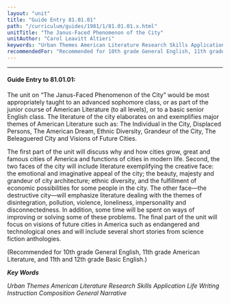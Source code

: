 ```yaml
---
layout: "unit"
title: "Guide Entry 81.01.01"
path: "/curriculum/guides/1981/1/81.01.01.x.html"
unitTitle: "The Janus-Faced Phenomenon of the City"
unitAuthor: "Carol Leavitt Altieri"
keywords: "Urban Themes American Literature Research Skills Application Life Writing Instruction Composition General Narrative"
recommendedFor: "Recommended for 10th grade General English, 11th grade American Literature, and 11th and 12th grade Basic English."
---
```

<body>
<hr/>
<h4>
Guide Entry to 81.01.01:
</h4>
The unit on “The Janus-Faced Phenomenon of the City” would be most appropriately taught to an advanced sophomore class, or as part of the junior course of American Literature (to all levels), or to a basic senior English class.  The literature of the city elaborates on and exemplifies major themes of American Literature such as: The Individual in the City, Displaced Persons, The American Dream, Ethnic Diversity, Grandeur of the City, The Beleaguered City and Visions of Future Cities.
<p>
The first part of the unit will discuss why and how cities grow, great and famous cities of America and functions of cities in modern life. Second, the two faces of the city will include literature exemplifying the creative face: the emotional and imaginative appeal of the city; the beauty, majesty and grandeur of city architecture; ethnic diversity, and the fulfillment of economic possibilities for some people in the city.  The other face—the destructive city—will emphasize literature dealing with the themes of disintegration, pollution, violence, loneliness, impersonality and disconnectedness. In addition, some time will be spent on ways of improving or solving some of these problems.  The final part of the unit will focus on visions of future cities in America such as endangered and technological ones and will include several short stories from science fiction anthologies.
</p>
<p>
(Recommended for 10th grade General English, 11th grade American Literature, and 11th and 12th grade Basic English.)
</p>
<p>
<b>
<i>
Key Words
</i>
</b>
<br/>
</p>
<p>
<i>
Urban Themes American Literature Research Skills Application Life Writing Instruction Composition General Narrative
</i>
</p>
</body>